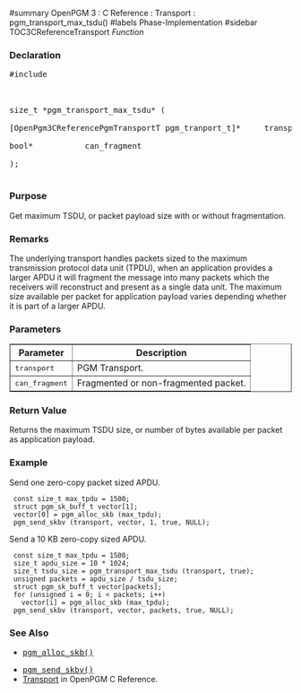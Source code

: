 ﻿#summary OpenPGM 3 : C Reference : Transport : pgm\_transport\_max\_tsdu()
#labels Phase-Implementation
#sidebar TOC3CReferenceTransport
_Function_
### Declaration ###
<pre>
#include <pgm/pgm.h><br>
<br>
size_t *pgm_transport_max_tsdu* (<br>
[OpenPgm3CReferencePgmTransportT pgm_tranport_t]*     transport,<br>
bool*           can_fragment<br>
);<br>
</pre>

### Purpose ###
Get maximum TSDU, or packet payload size with or without fragmentation.

### Remarks ###
The underlying transport handles packets sized to the maximum transmission protocol data unit (TPDU), when an application provides a larger APDU it will fragment the message into many packets which the receivers will reconstruct and present as a single data unit.  The maximum size available per packet for application payload varies depending whether it is part of a larger APDU.

### Parameters ###

<table cellpadding='5' border='1' cellspacing='0'>
<tr>
<th>Parameter</th>
<th>Description</th>
</tr>
<tr>
<td><tt>transport</tt></td>
<td>PGM Transport.</td>
</tr><tr>
<td><tt>can_fragment</tt></td>
<td>Fragmented or non-fragmented packet.</td>
</tr>
</table>


### Return Value ###
Returns the maximum TSDU size, or number of bytes available per packet as application payload.

### Example ###
Send one zero-copy packet sized APDU.

```
 const size_t max_tpdu = 1500;
 struct pgm_sk_buff_t vector[1];
 vector[0] = pgm_alloc_skb (max_tpdu);
 pgm_send_skbv (transport, vector, 1, true, NULL);
```

Send a 10 KB zero-copy sized APDU.

```
 const size_t max_tpdu = 1500;
 size_t apdu_size = 10 * 1024;
 size_t tsdu_size = pgm_transport_max_tsdu (transport, true);
 unsigned packets = apdu_size / tsdu_size;
 struct pgm_sk_buff_t vector[packets];
 for (unsigned i = 0; i < packets; i++)
   vector[i] = pgm_alloc_skb (max_tpdu);
 pgm_send_skbv (transport, vector, packets, true, NULL);
```

### See Also ###
  * <tt><a href='OpenPgm3CReferencePgmAllocSkb.md'>pgm_alloc_skb()</a></tt><br>
<ul><li><tt><a href='OpenPgm3CReferencePgmSendSkbv.md'>pgm_send_skbv()</a></tt><br>
</li><li><a href='OpenPgm3CReferenceTransport.md'>Transport</a> in OpenPGM C Reference.